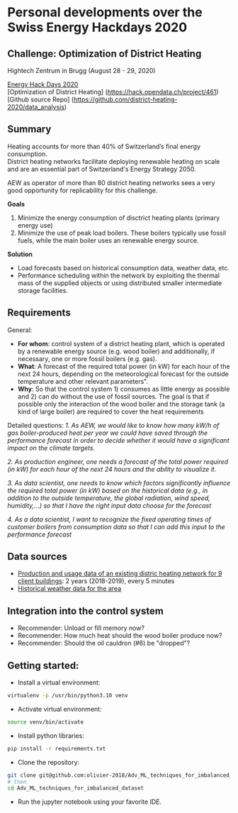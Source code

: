 # Personal developments over the Swiss Energy Hackdays 2020 
## Challenge: Optimization of District Heating   
Hightech Zentrum in Brugg (August 28 - 29, 2020)   

[Energy Hack Days 2020](https://hack.opendata.ch/event/31)   
[Optimization of District Heating] (https://hack.opendata.ch/project/461)  
[Github source Repo] (https://github.com/district-heating-2020/data_analysis)   


## Summary
Heating accounts for more than 40% of Switzerland’s final energy consumption.  
District heating networks facilitate deploying renewable heating on scale and are an essential part of Switzerland's Energy Strategy 2050. 

AEW as operator of more than 80 district heating networks sees a very good opportunity for replicability for this challenge.

**Goals**
1. Minimize the energy consumption of disctrict heating plants (primary energy use) 
2. Minimize the use of peak load boilers. These boilers typically use fossil fuels, while the main boiler uses an renewable energy source.

**Solution** 
- Load forecasts based on historical consumption data, weather data, etc.
- Performance scheduling within the network by exploiting the thermal mass of the supplied objects or using distributed smaller intermediate storage facilities.

## Requirements

General: 
- **For whom**: control system of a district heating plant, which is operated by a renewable energy source (e.g. wood boiler) and additionally, if necessary, one or more fossil boilers (e.g. gas).
- **What**: A forecast of the required total power (in kW) for each hour of the next 24 hours, depending on the meteorological forecast for the outside temperature
and other relevant parameters".
- **Why**: So that the control system 1) consumes as little energy as possible and 2) can do without the use of fossil sources. The goal is that if possible only the interaction of the wood boiler and the storage tank (a kind of large boiler) are required to cover the heat requirements

Detailed questions: 
*1. As AEW, we would like to know how many kW/h of gas boiler-produced heat per year we could have saved through the performance forecast in order to decide whether it would have a significant impact on the climate targets.*

*2. As production engineer, one needs a forecast of the total power required (in kW) for each hour of the next 24 hours and the ability to visualize it.*

*3. As data scientist, one needs to know which factors significantly influence the required total power (in kW) based on the historical data (e.g., in addition to the outside temperature, the global radiation, wind speed, humidity,...) so that I have the right input data choose for the forecast*

*4. As a data scientist, I want to recognize the fixed operating times of customer boilers from consumption data so that I can add this input to the performance forecast*


## Data sources
- [Production and usage data of an existing distric heating network for 9 client buildings](https://github.com/district-heating-2020/data_analysis/tree/master/data/energy): 2 years (2018-2019), every 5 minutes 
- [Historical weather data for the area](https://github.com/district-heating-2020/data_analysis/tree/master/data/weather)

## Integration into the control system
- Recommender: Unload or fill memory now?
- Recommender: How much heat should the wood boiler produce now?
- Recommender: Should the oil cauldron (#6) be "dropped"?

## Getting started:
- Install a virtual environment:
```sh
virtualenv -p /usr/bin/python3.10 venv
```
- Activate virtual environment:
```sh
source venv/bin/activate
```
- Install python libraries:
```sh
pip install -r requirements.txt
```
- Clone the repository:
```sh
git clone git@github.com:olivier-2018/Adv_ML_techniques_for_imbalanced_dataset.git
# then
cd Adv_ML_techniques_for_imbalanced_dataset
```
- Run the jupyter notebook using your favorite IDE.


